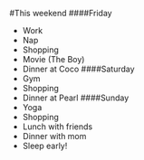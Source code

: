 #This weekend 
####Friday
- Work
- Nap
- Shopping
- Movie (The Boy)
- Dinner at Coco
####Saturday
- Gym 
- Shopping 
- Dinner at Pearl
####Sunday
- Yoga
- Shopping 
- Lunch with friends 
- Dinner with mom 
- Sleep early!